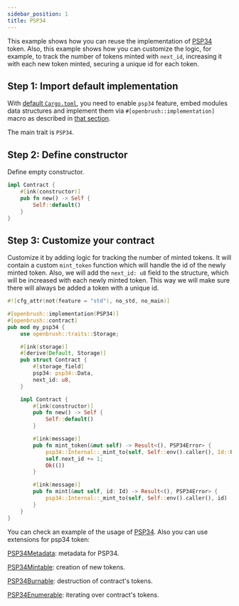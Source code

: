 ```yaml
---
sidebar_position: 1
title: PSP34
---
```


This example shows how you can reuse the implementation of [PSP34](https://github.com/Brushfam/openbrush-contracts/tree/main/contracts/src/token/psp34) token. Also, this example shows how you can customize the logic, for example, to track the number of tokens minted with `next_id`, increasing it with each new token minted, securing a unique id for each token.

## Step 1: Import default implementation

With [default `Cargo.toml`](../overview.md/#the-default-toml-of-your-project-with-openbrush),
you need to enable `psp34` feature, embed modules data structures and implement them via `#[openbrush::implementation]` macro
as described in [that section](../overview.md/#reuse-implementation-of-traits-from-openbrush).

The main trait is `PSP34`.

## Step 2: Define constructor

Define empty constructor.

```rust
impl Contract {
    #[ink(constructor)]
    pub fn new() -> Self {
        Self::default()
    }
}
```

## Step 3: Customize your contract

Customize it by adding logic for tracking the number of minted tokens. 
It will contain a custom `mint_token` function which will handle the id of the 
newly minted token. Also, we will add the `next_id: u8` field to the structure, 
which will be increased with each newly minted token. This way we will make sure 
there will always be added a token with a unique id. 

```rust
#![cfg_attr(not(feature = "std"), no_std, no_main)]

#[openbrush::implementation(PSP34)]
#[openbrush::contract]
pub mod my_psp34 {
    use openbrush::traits::Storage;

    #[ink(storage)]
    #[derive(Default, Storage)]
    pub struct Contract {
        #[storage_field]
        psp34: psp34::Data,
        next_id: u8,
    }

    impl Contract {
        #[ink(constructor)]
        pub fn new() -> Self {
            Self::default()
        }

        #[ink(message)]
        pub fn mint_token(&mut self) -> Result<(), PSP34Error> {
            psp34::Internal::_mint_to(self, Self::env().caller(), Id::U8(self.next_id))?;
            self.next_id += 1;
            Ok(())
        }

        #[ink(message)]
        pub fn mint(&mut self, id: Id) -> Result<(), PSP34Error> {
            psp34::Internal::_mint_to(self, Self::env().caller(), id)
        }
    }
}

```

You can check an example of the usage of [PSP34](https://github.com/Brushfam/openbrush-contracts/tree/main/examples/psp34).
Also you can use extensions for psp34 token:

[PSP34Metadata](Extensions/metadata.md): metadata for PSP34.

[PSP34Mintable](Extensions/mintable.md): creation of new tokens.

[PSP34Burnable](Extensions/burnable.md): destruction of contract's tokens.

[PSP34Enumerable](Extensions/enumerable.md): iterating over contract's tokens.
